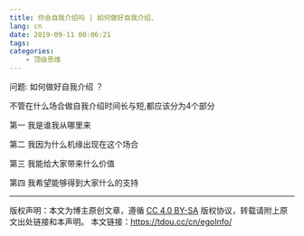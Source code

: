 ```yaml
---
title: 你会自我介绍吗 | 如何做好自我介绍、
lang: cn
date: 2019-09-11 00:06:21
tags:
categories:
    - 顶级思维
---
```



问题: 如何做好自我介绍 ？

不管在什么场合做自我介绍时间长与短,都应该分为4个部分

第一 我是谁我从哪里来

第二 我因为什么机缘出现在这个场合

第三 我能给大家带来什么价值

第四 我希望能够得到大家什么的支持



--- 

版权声明：本文为博主原创文章，遵循 [CC 4.0 BY-SA](http://creativecommons.org/licenses/by-sa/4.0/) 版权协议，转载请附上原文出处链接和本声明。
本文链接：https://tdou.cc/cn/egoInfo/